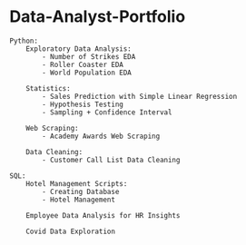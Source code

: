 # Data-Analyst-Portfolio
	Python:
		Exploratory Data Analysis:
			- Number of Strikes EDA
			- Roller Coaster EDA
			- World Population EDA
   
		Statistics:
			- Sales Prediction with Simple Linear Regression
			- Hypothesis Testing
			- Sampling + Confidence Interval
   
		Web Scraping:
			- Academy Awards Web Scraping
   
		Data Cleaning:
			- Customer Call List Data Cleaning 

	SQL:
		Hotel Management Scripts: 
			- Creating Database
			- Hotel Management 
   
		Employee Data Analysis for HR Insights
  
		Covid Data Exploration
